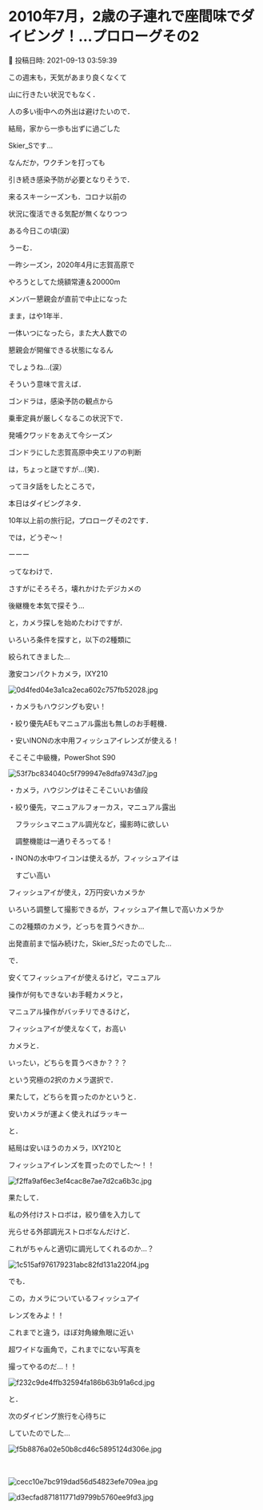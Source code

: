 # 2010年7月，2歳の子連れで座間味でダイビング！…プロローグその2

📅 投稿日時: 2021-09-13 03:59:39

この週末も，天気があまり良くなくて


山に行きたい状況でもなく．


人の多い街中への外出は避けたいので．


結局，家から一歩も出ずに過ごした


Skier_Sです…





なんだか，ワクチンを打っても


引き続き感染予防が必要となりそうで．


来るスキーシーズンも．コロナ以前の


状況に復活できる気配が無くなりつつ


ある今日この頃(涙)





うーむ．


一昨シーズン，2020年4月に志賀高原で


やろうとしてた焼額常連＆20000m


メンバー懇親会が直前で中止になった


まま，はや1年半．


一体いつになったら，また大人数での


懇親会が開催できる状態になるん


でしょうね…(涙）





そういう意味で言えば．


ゴンドラは，感染予防の観点から


乗車定員が厳しくなるこの状況下で．


発哺クワッドをあえて今シーズン


ゴンドラにした志賀高原中央エリアの判断


は，ちょっと謎ですが…(笑)．





ってヨタ話をしたところで，


本日はダイビングネタ．


10年以上前の旅行記，プロローグその2です．


では，どうぞ～！


ーーー





ってなわけで．


さすがにそろそろ，壊れかけたデジカメの


後継機を本気で探そう…





と，カメラ探しを始めたわけですが．


いろいろ条件を探すと，以下の2種類に


絞られてきました…





激安コンパクトカメラ，IXY210




![0d4fed04e3a1ca2eca602c757fb52028.jpg](images/0d4fed04e3a1ca2eca602c757fb52028.jpg)




・カメラもハウジングも安い！


・絞り優先AEもマニュアル露出も無しのお手軽機．


・安いINONの水中用フィッシュアイレンズが使える！





そこそこ中級機，PowerShot S90




![53f7bc834040c5f799947e8dfa9743d7.jpg](images/53f7bc834040c5f799947e8dfa9743d7.jpg)




・カメラ，ハウジングはそこそこいいお値段


・絞り優先，マニュアルフォーカス，マニュアル露出


　フラッシュマニュアル調光など，撮影時に欲しい


　調整機能は一通りそろってる！


・INONの水中ワイコンは使えるが，フィッシュアイは


　すごい高い





フィッシュアイが使え，2万円安いカメラか





いろいろ調整して撮影できるが，フィッシュアイ無しで高いカメラか





この2種類のカメラ，どっちを買うべきか…


出発直前まで悩み続けた，Skier_Sだったのでした…








で．


安くてフィッシュアイが使えるけど，マニュアル


操作が何もできないお手軽カメラと，





マニュアル操作がバッチリできるけど，


フィッシュアイが使えなくて，お高い


カメラと．





いったい，どちらを買うべきか？？？


という究極の2択のカメラ選択で．





果たして，どちらを買ったのかというと．





安いカメラが運よく使えればラッキー





と．


結局は安いほうのカメラ，IXY210と


フィッシュアイレンズを買ったのでした～！！




![f2ffa9af6ec3ef4cac8e7ae7d2ca6b3c.jpg](images/f2ffa9af6ec3ef4cac8e7ae7d2ca6b3c.jpg)







果たして．


私の外付けストロボは，絞り値を入力して


光らせる外部調光ストロボなんだけど．


これがちゃんと適切に調光してくれるのか…？




![1c515af976179231abc82fd131a220f4.jpg](images/1c515af976179231abc82fd131a220f4.jpg)







でも．


この，カメラについているフィッシュアイ


レンズをみよ！！


これまでと違う，ほぼ対角線魚眼に近い


超ワイドな画角で，これまでにない写真を


撮ってやるのだ…！！




![f232c9de4ffb32594fa186b63b91a6cd.jpg](images/f232c9de4ffb32594fa186b63b91a6cd.jpg)




と．


次のダイビング旅行を心待ちに


していたのでした…







![f5b8876a02e50b8cd46c5895124d306e.jpg](images/f5b8876a02e50b8cd46c5895124d306e.jpg)

　

![cecc10e7bc919dad56d54823efe709ea.jpg](images/cecc10e7bc919dad56d54823efe709ea.jpg)






![d3ecfad871811771d9799b5760ee9fd3.jpg](images/d3ecfad871811771d9799b5760ee9fd3.jpg)
